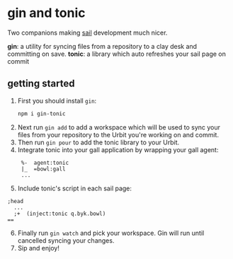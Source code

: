# gin and tonic

Two companions making [sail](https://developers.urbit.org/guides/additional/sail) 
development much nicer.

**gin**: a utility for syncing files from a repository to a clay desk and
committing on save.
**tonic**: a library which auto refreshes your sail page on commit

## getting started

1. First you should install `gin`:
   ```bash
   npm i gin-tonic
   ```
2. Next run `gin add` to add a workspace which will be used to sync your 
   files from your repository to the Urbit you're working on and commit.
3. Then run `gin pour` to add the tonic library to your Urbit.
4. Integrate tonic into your gall application by wrapping your gall agent:
   ```hoon
    %-  agent:tonic
    |_  =bowl:gall
    ...
   ```
5. Include tonic's script in each sail page:
  ```hoon
  ;head
    ...
    ;+  (inject:tonic q.byk.bowl)
  ==
  ```
6. Finally run `gin watch` and pick your workspace. Gin will run until
   cancelled syncing your changes.
7. Sip and enjoy!